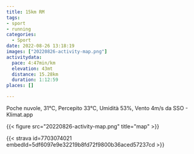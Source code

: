 ```yaml
---
title: 15km RM
tags:
- sport
- running
categories:
  - Sport
date: 2022-08-26 13:18:19
images: ["20220826-activity-map.png"]
activitydata:
  pace: 4:47min/km
  elevation: 43mt
  distance: 15.28km
  duration: 1:12:59
places: []

---
```


Poche nuvole, 31°C, Percepito 33°C, Umidità 53%, Vento 4m/s da SSO - Klimat.app

<!--more-->




{{< figure src="20220826-activity-map.png" title="map" >}}


{{< strava id=7703074021 embedId=5df6097e9e32219b8fd72f9800b36aced57237cd >}}

